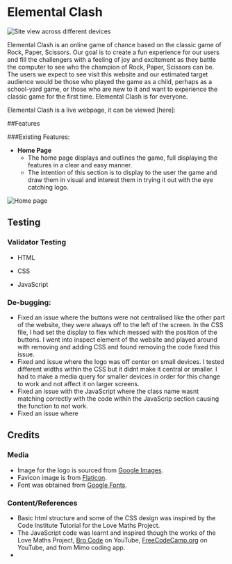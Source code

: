 # Elemental Clash

![Site view across different devices](/assets/images/)

Elemental Clash is an online game of chance based on the classic game of Rock, Paper, Scissors. Our goal is to create a fun experience for our users and fill the challengers with a feeling of joy and excitement as they battle the computer to see who the champion of Rock, Paper, Scissors can be. The users we expect to see visit this website and our estimated target audience would be those who played the game as a child, perhaps as a school-yard game, or those who are new to it and want to experience the classic game for the first time. Elemental Clash is for everyone.

Elemental Clash is a live webpage, it can be viewed [here]: 

##Features

###Existing Features:

- __Home Page__
    - The home page displays and outlines the game, full displaying the features in a clear and easy manner.
    - The intention of this section is to display to the user the game and draw them in visual and interest them in trying it out with the eye catching logo.

![Home page](/assets/images/)

## Testing

### Validator Testing
- HTML

- CSS

- JavaScript

### De-bugging:
- Fixed an issue where the buttons were not centralised like the other part of the website, they were always off to the left of the screen. In the CSS file, I had set the display to flex which messed with the position of the buttons. I went into inspect element of the website and played around with removing and adding CSS and found removing the code fixed this issue.
- Fixed and issue where the logo was off center on small devices. I tested different widths within the CSS but it didnt make it central or smaller. I had to make a media query for smaller devices in order for this change to work and not affect it on larger screens.
- Fixed an issue with the JavaScript where the class name wasnt matching correctly with the code within the JavaScrip section causing the function to not work.
- Fixed an issue where 

## Credits

### Media
- Image for the logo is sourced from [Google Images](https://www.google.com/search?q=rock+paper+scissors+free+image&tbm=isch&chips=q:rock+paper+scissors+free+image,online_chips:scissors+clipart:Vsuyf0zAz68%3D&rlz=1C1ASUM_enGB757GB757&hl=en&sa=X&ved=2ahUKEwjfjtn0g5GCAxUtmicCHQJCBSkQ4lYoA3oECAEQOw&biw=1903&bih=914).
- Favicon image is from [Flaticon](https://www.flaticon.com/free-icon/rock-paper-scissors_6851302).
- Font was obtained from [Google Fonts](https://fonts.google.com/specimen/Metal+Mania).

### Content/References
- Basic html structure and some of the CSS design was inspired by the Code Institute Tutorial for the Love Maths Project.
- The JavaScript code was learnt and inspired though the works of the Love Maths Project, [Bro Code](https://www.youtube.com/watch?v=n1_vHArDBRA) on YouTube, [FreeCodeCamp.org](https://www.youtube.com/watch?v=jaVNP3nIAv0) on YouTube, and from Mimo coding app.
- 



